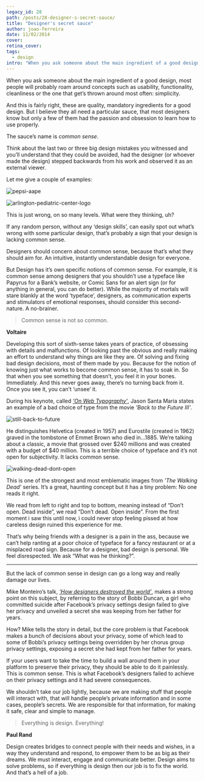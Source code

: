 ```yaml
---
legacy_id: 28
path: /posts/28-designer-s-secret-sauce/
title: "Designer's secret sauce"
author: joao-ferreira
date: 11/02/2014
cover: 
retina_cover: 
tags:
  - design
intro: "When you ask someone about the main ingredient of a good design, most people will probably roam around  concepts such as usability, functionality, cleanliness or the one that get’s thrown around most often: simplicity."
---
```


When you ask someone about the main ingredient of a good design, most people will probably roam around  concepts such as usability, functionality, cleanliness or the one that get’s thrown around most often: simplicity.

And this is fairly right, these are quality, mandatory ingredients for a good design. But I believe they all need  a  particular sauce, that most designers know but only a few of them had the passion and obsession to learn how to use properly.

The sauce’s name is *common sense*.

Think about the last two or three big design mistakes you witnessed and you’ll understand that they could be avoided, had the designer (or whoever made the design) stepped backwards from his work and observed it as an external viewer.

Let me give a couple of examples:

![pepsi-aape](https://blog.groupbuddies.com/uploads/post_image/image/8/AAPE-Pepsi-Collab-02.jpg)

![arlington-pediatric-center-logo](https://blog.groupbuddies.com/uploads/post_image/image/9/worst-logo-design-10.jpg)

This is just wrong, on so many levels. What were they thinking, uh?

If any random person, without any ‘design skills’, can easily spot out what’s wrong with some particular design, that’s probably a sign that your design is lacking common sense.

Designers should concern about common sense, because that’s what they should aim for. An intuitive, instantly understandable design for everyone.

But Design has it’s own specific notions of common sense. For example, it is common sense among designers that you shouldn’t use a typeface like Papyrus for a Bank’s website, or Comic Sans for an alert sign (or for anything in general, you can do better). While the majority of mortals will stare blankly at the word ‘typeface’, designers, as communication experts and stimulators of emotional responses, should consider this second-nature. A no-brainer. 

>Common sense is not so common.

**Voltaire**

Developing this sort of sixth-sense takes years of practice, of obsessing with details and malfunctions. Of looking past the obvious and really making an effort to understand why things are like they are. Of solving and fixing bad design decisions, most of them made by you. Because for the notion of knowing just what works to become common sense, it has to soak in. So that when you see something that doesn’t, you feel it in your bones. Immediately. And this never goes away, there’s no turning back from it. Once you see it, you can’t ‘unsee’ it.

During his keynote, called [*‘On Web Typography’*](https://vimeo.com/34178417), Jason Santa Maria states an example of a bad choice of type from the movie *'Back to the Future III’*.


![still-back-to-future](https://blog.groupbuddies.com/uploads/post_image/image/11/Screen-Shot-2014-02-11-at-12.15.27.jpg)


He distinguishes Helvetica (created in 1957) and Eurostile (created in 1962) graved in the tombstone of Emmet Brown who died in…1885. We’re talking about a classic, a movie that grossed over $240 millions and was created with a budget of $40 million. This is a terrible choice of typeface and it’s not open for subjectivity. It lacks common sense.


![walking-dead-dont-open](https://splashpage.mtv.com//wp-content/uploads/splash/2012/07/walkingdeaduniversal.jpg)


This is one of the strongest and most emblematic images from *'The Walking Dead'* series. It’s a great, haunting concept but it has a tiny problem: No one reads it right.

We read from left to right and top to bottom, meaning instead of “Don’t open. Dead inside”, we read “Don’t dead. Open inside”. From the first moment i saw this  until now, i could never stop feeling pissed at how careless design ruined this experience for me. 

That’s why being friends with a designer is a pain in the ass, because we can’t help ranting at a poor choice of typeface for a fancy restaurant or at a misplaced road sign. Because for a designer, bad design is personal. We feel disrespected. We ask “What was he thinking?”.

- - -

But the lack of common sense in design can go a long way and really damage our lives. 

Mike Monteiro’s talk, [*‘How designers destroyed the world’*](https://vimeo.com/68470326), makes a strong point on this subject, by referring to the story of Bobbi Duncan, a girl who committed suicide after Facebook’s privacy settings design failed to give her privacy and unveiled a secret she was keeping from her father for years.

How? Mike tells the story in detail, but the core problem is that Facebook makes a bunch of  decisions about your privacy, some of which lead to some of Bobbi’s privacy settings being overridden by her chorus group privacy settings, exposing a secret she had kept from her father for years. 

If your users want to take the time to build a wall around them in your platform to preserve their privacy, they should be able to do it painlessly. This is common sense. This is what Facebook’s designers failed to achieve on their privacy settings and it had severe consequences.

We shouldn’t take our job lightly, because we are making stuff that people will interact with, that will handle people’s private information and in some cases, people’s secrets. We are responsible for that information, for making it safe, clear and simple to manage.

>Everything is design. Everything!

**Paul Rand**

Design creates bridges to connect people with their needs and wishes, in a way they understand and respond, to empower them  to be as big as their dreams.  We must interact, engage and communicate better.  Design aims to solve problems, so if everything is design then our job is to fix the world. And that’s a hell of a job.
